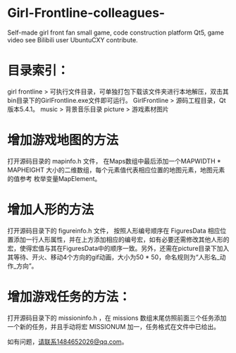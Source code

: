 # Girl-Frontline-colleagues-
Self-made girl front fan small game, code construction platform Qt5, game video see Bilibili user UbuntuCXY contribute.

# 目录索引：
girl frontline > 可执行文件目录，可单独打包下载该文件夹进行本地解压，双击其bin目录下的GirlFrontline.exe文件即可运行。
GirlFrontline  > 源码工程目录，Qt版本5.4.1。
music          > 背景音乐目录
picture        > 游戏素材图片

# 增加游戏地图的方法
打开源码目录的 mapinfo.h 文件， 在Maps数组中最后添加一个MAPWIDTH * MAPHEIGHT 大小的二维数组，每个元素值代表相应位置的地图元素，地图元素的值参考 枚举变量MapElement。

# 增加人形的方法
打开源码目录下的 figureinfo.h 文件， 按照人形编号顺序在 FiguresData 相应位置添加一行人形属性，并在上方添加相应的编号宏，如有必要还需修改其他人形的宏，使得宏值与其在FiguresData中的顺序一致。另外，还需在picture目录下加入其等待、开火、移动4个方向的gif动画，大小为50 * 50，命名规则为“人形名_动作_方向”。

# 增加游戏任务的方法：
打开源码目录下的 missioninfo.h ，在 missions 数组末尾仿照前面三个任务添加一个新的任务，并且手动将宏 MISSIONUM 加一，任务格式在文件中已给出。

如有问题，请联系1484652026@qq.com。
